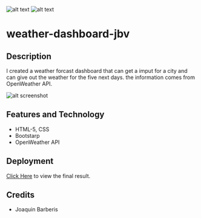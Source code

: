 
![alt text](https://img.shields.io/badge/License-GPLv2-brightgreen)
![alt text](https://img.shields.io/badge/Ver.-1.0.0-blue)

# weather-dashboard-jbv



## Description
I created a weather forcast dashboard that can get a imput for a city and can give out the weather for the five next days. 
the information comes from OpenWeather API.


![alt screenshot]()


## Features and Technology

- HTML-5, CSS
- Bootstarp
- OpenWeather API
  

## Deployment
[Click Here](https://jbarberisv.github.io/weather-dashboard-jbv/) to view the final result.


## Credits

* Joaquin Barberis
